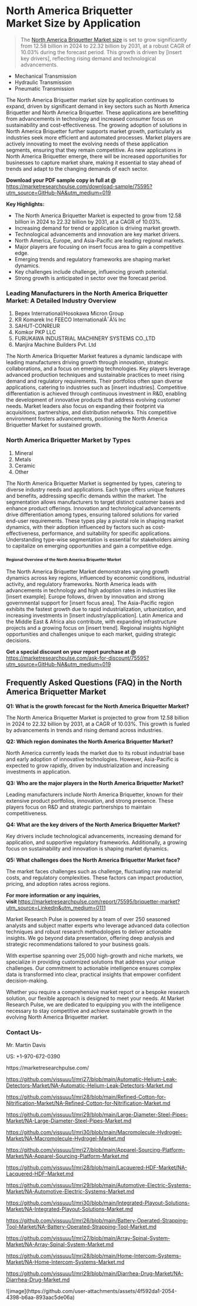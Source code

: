 <h1>North America Briquetter Market&nbsp;Size by Application</h1><blockquote><p>The <a href="https://marketresearchpulse.com/download-sample/75595?utm_source=GitHub-NA&amp;utm_medium=019">North America Briquetter Market size</a> is set to grow significantly from 12.58 billion in 2024 to 22.32 billion by 2031, at a robust CAGR of 10.03% during the forecast period. This growth is driven by [insert key drivers], reflecting rising demand and technological advancements.</p></blockquote><ul><li>Mechanical Transmission<li> Hydraulic Transmission<li> Pneumatic Transmission</li></ul><p>The North America Briquetter market size by application continues to expand, driven by significant demand in key sectors such as North America Briquetter and North America Briquetter. These applications are benefitting from advancements in technology and increased consumer focus on sustainability and cost-effectiveness. The growing adoption of solutions in North America Briquetter further supports market growth, particularly as industries seek more efficient and automated processes. Market players are actively innovating to meet the evolving needs of these application segments, ensuring that they remain competitive. As new applications in North America Briquetter emerge, there will be increased opportunities for businesses to capture market share, making it essential to stay ahead of trends and adapt to the changing demands of each sector.</p><p><strong>Download your PDF sample copy in full at @ </strong><a href="https://marketresearchpulse.com/download-sample/75595?utm_source=GitHub-NA&amp;utm_medium=019">https://marketresearchpulse.com/download-sample/75595?utm_source=GitHub-NA&amp;utm_medium=019</a></p><p><strong>Key Highlights: </strong></p><ul><li>The North America Briquetter Market is expected to grow from 12.58 billion in 2024 to 22.32 billion by 2031, at a CAGR of 10.03%.</li><li>Increasing demand for trend or application is driving market growth.</li><li>Technological advancements and innovation are key market drivers.</li><li>North America, Europe, and Asia-Pacific are leading regional markets.</li><li>Major players are focusing on insert focus area to gain a competitive edge.</li><li>Emerging trends and regulatory frameworks are shaping market dynamics.</li><li>Key challenges include challenge, influencing growth potential.</li><li>Strong growth is anticipated in sector over the forecast period.</li></ul><h3>Leading Manufacturers in the North America Briquetter Market: A Detailed Industry Overview</h3><ol><li>Bepex International/Hosokawa Micron Group</li><li>KR Komarek Inc FEECO InternationalÃ¯Â¼ Inc</li><li>SAHUT-CONREUR</li><li>Komkor PKP LLC</li><li>FURUKAWA INDUSTRIAL MACHINERY SYSTEMS CO.,LTD</li><li>Manjira Machine Builders Pvt. Ltd</li></ol><div class="flex max-w-full flex-col flex-grow"><div class="min-h-8 text-message flex w-full flex-col items-end gap-2 whitespace-normal break-words [.text-message+&amp;]:mt-5" dir="auto" data-message-author-role="assistant" data-message-id="fd8432e4-4910-450d-b182-61b7bfb0a01f" data-message-model-slug="gpt-4o"><div class="flex w-full flex-col gap-1 empty:hidden first:pt-[3px]"><div class="markdown prose w-full break-words dark:prose-invert light"><p>The North America Briquetter Market features a dynamic landscape with leading manufacturers driving growth through innovation, strategic collaborations, and a focus on emerging technologies. Key players leverage advanced production techniques and sustainable practices to meet rising demand and regulatory requirements. Their portfolios often span diverse applications, catering to industries such as [insert industries]. Competitive differentiation is achieved through continuous investment in R&amp;D, enabling the development of innovative products that address evolving customer needs. Market leaders also focus on expanding their footprint via acquisitions, partnerships, and distribution networks. This competitive environment fosters advancements, positioning the North America Briquetter Market for sustained growth.</p></div></div></div></div><h3>North America Briquetter Market by Types</h3><ol><li>Mineral<li> Metals<li> Ceramic<li> Other</li></ol><div class="flex max-w-full flex-col flex-grow"><div class="min-h-8 text-message flex w-full flex-col items-end gap-2 whitespace-normal break-words [.text-message+&amp;]:mt-5" dir="auto" data-message-author-role="assistant" data-message-id="084470be-0bb7-4664-bddf-5156b4f41249" data-message-model-slug="gpt-4o-mini"><div class="flex w-full flex-col gap-1 empty:hidden first:pt-[3px]"><div class="markdown prose w-full break-words dark:prose-invert light"><p>The North America Briquetter Market is segmented by types, catering to diverse industry needs and applications. Each type offers unique features and benefits, addressing specific demands within the market. The segmentation allows manufacturers to target distinct customer bases and enhance product offerings. Innovation and technological advancements drive differentiation among types, ensuring tailored solutions for varied end-user requirements. These types play a pivotal role in shaping market dynamics, with their adoption influenced by factors such as cost-effectiveness, performance, and suitability for specific applications. Understanding type-wise segmentation is essential for stakeholders aiming to capitalize on emerging opportunities and gain a competitive edge.</p></div></div></div></div><h3><span style="font-size: 11px;">Regional Overview of the North America Briquetter Market</span></h3><div class="flex max-w-full flex-col flex-grow"><div class="min-h-8 text-message flex w-full flex-col items-end gap-2 whitespace-normal break-words [.text-message+&amp;]:mt-5" dir="auto" data-message-author-role="assistant" data-message-id="e9038762-ce64-4e30-91c9-9bd413514231" data-message-model-slug="gpt-4o-mini"><div class="flex w-full flex-col gap-1 empty:hidden first:pt-[3px]"><div class="markdown prose w-full break-words dark:prose-invert light"><p>The North America Briquetter Market demonstrates varying growth dynamics across key regions, influenced by economic conditions, industrial activity, and regulatory frameworks. North America leads with advancements in technology and high adoption rates in industries like [insert example]. Europe follows, driven by innovation and strong governmental support for [insert focus area]. The Asia-Pacific region exhibits the fastest growth due to rapid industrialization, urbanization, and increasing investments in [insert industry/application]. Latin America and the Middle East &amp; Africa also contribute, with expanding infrastructure projects and a growing focus on [insert trend]. Regional insights highlight opportunities and challenges unique to each market, guiding strategic decisions.</p></div></div></div></div><p><strong>Get a special discount on your report purchase at @ </strong><a href="https://marketresearchpulse.com/ask-for-discount/75595?utm_source=GitHub-NA&amp;utm_medium=019">https://marketresearchpulse.com/ask-for-discount/75595?utm_source=GitHub-NA&amp;utm_medium=019</a></p><h2>Frequently Asked Questions (FAQ) in the North America Briquetter Market</h2><p><strong>Q1: What is the growth forecast for the North America Briquetter Market?</strong></p><p>The North America Briquetter Market is projected to grow from 12.58 billion in 2024 to 22.32 billion by 2031, at a CAGR of 10.03%. This growth is fueled by advancements in trends and rising demand across industries.</p><p><strong>Q2: Which region dominates the North America Briquetter Market?</strong></p><p>North America currently leads the market due to its robust industrial base and early adoption of innovative technologies. However, Asia-Pacific is expected to grow rapidly, driven by industrialization and increasing investments in application.</p><p><strong>Q3: Who are the major players in the North America Briquetter Market?</strong></p><p>Leading manufacturers include North America Briquetter, known for their extensive product portfolios, innovation, and strong presence. These players focus on R&amp;D and strategic partnerships to maintain competitiveness.</p><p><strong>Q4: What are the key drivers of the North America Briquetter Market?</strong></p><p>Key drivers include technological advancements, increasing demand for application, and supportive regulatory frameworks. Additionally, a growing focus on sustainability and innovation is shaping market dynamics.</p><p><strong>Q5: What challenges does the North America Briquetter Market face?</strong></p><p>The market faces challenges such as challenge, fluctuating raw material costs, and regulatory complexities. These factors can impact production, pricing, and adoption rates across regions.</p><p><strong>For more information or any inquiries, visit&nbsp;</strong><a href="https://marketresearchpulse.com/report/75595/briquetter-market?utm_source=Linkedin&utm_medium=0111">https://marketresearchpulse.com/report/75595/briquetter-market?utm_source=Linkedin&utm_medium=0111</a></p><p>Market Research Pulse is powered by a team of over 250 seasoned analysts and subject matter experts who leverage advanced data collection techniques and robust research methodologies to deliver actionable insights. We go beyond data presentation, offering deep analysis and strategic recommendations tailored to your business goals.</p><p>With expertise spanning over 25,000 high-growth and niche markets, we specialize in providing customized solutions that address your unique challenges. Our commitment to actionable intelligence ensures complex data is transformed into clear, practical insights that empower confident decision-making.</p><p>Whether you require a comprehensive market report or a bespoke research solution, our flexible approach is designed to meet your needs. At Market Research Pulse, we are dedicated to equipping you with the intelligence necessary to stay competitive and achieve sustainable growth in the evolving North America Briquetter market.</p><h3><strong>Contact Us-</strong></h3><p>Mr. Martin Davis</p><p>US: +1-970-672-0390</p><p>https://marketresearchpulse.com/</p><p><a href="https://github.com/vissuuu1/mri27/blob/main/Automatic-Helium-Leak-Detectors-Market/NA-Automatic-Helium-Leak-Detectors-Market.md">https://github.com/vissuuu1/mri27/blob/main/Automatic-Helium-Leak-Detectors-Market/NA-Automatic-Helium-Leak-Detectors-Market.md</a></p><p><a href="https://github.com/vissuuu1/mri28/blob/main/Refined-Cotton-for-Nitrification-Market/NA-Refined-Cotton-for-Nitrification-Market.md">https://github.com/vissuuu1/mri28/blob/main/Refined-Cotton-for-Nitrification-Market/NA-Refined-Cotton-for-Nitrification-Market.md</a></p><p><a href="https://github.com/vissuuu1/mri29/blob/main/Large-Diameter-Steel-Pipes-Market/NA-Large-Diameter-Steel-Pipes-Market.md">https://github.com/vissuuu1/mri29/blob/main/Large-Diameter-Steel-Pipes-Market/NA-Large-Diameter-Steel-Pipes-Market.md</a></p><p><a href="https://github.com/vissuuu1/mri30/blob/main/Macromolecule-Hydrogel-Market/NA-Macromolecule-Hydrogel-Market.md">https://github.com/vissuuu1/mri30/blob/main/Macromolecule-Hydrogel-Market/NA-Macromolecule-Hydrogel-Market.md</a></p><p><a href="https://github.com/vissuuu1/mri27/blob/main/Apparel-Sourcing-Platform-Market/NA-Apparel-Sourcing-Platform-Market.md">https://github.com/vissuuu1/mri27/blob/main/Apparel-Sourcing-Platform-Market/NA-Apparel-Sourcing-Platform-Market.md</a></p><p><a href="https://github.com/vissuuu1/mri28/blob/main/Lacquered-HDF-Market/NA-Lacquered-HDF-Market.md">https://github.com/vissuuu1/mri28/blob/main/Lacquered-HDF-Market/NA-Lacquered-HDF-Market.md</a></p><p><a href="https://github.com/vissuuu1/mri29/blob/main/Automotive-Electric-Systems-Market/NA-Automotive-Electric-Systems-Market.md">https://github.com/vissuuu1/mri29/blob/main/Automotive-Electric-Systems-Market/NA-Automotive-Electric-Systems-Market.md</a></p><p><a href="https://github.com/vissuuu1/mri30/blob/main/Integrated-Playout-Solutions-Market/NA-Integrated-Playout-Solutions-Market.md">https://github.com/vissuuu1/mri30/blob/main/Integrated-Playout-Solutions-Market/NA-Integrated-Playout-Solutions-Market.md</a></p><p><a href="https://github.com/vissuuu1/mri26/blob/main/Battery-Operated-Strapping-Tool-Market/NA-Battery-Operated-Strapping-Tool-Market.md">https://github.com/vissuuu1/mri26/blob/main/Battery-Operated-Strapping-Tool-Market/NA-Battery-Operated-Strapping-Tool-Market.md</a></p><p><a href="https://github.com/vissuuu1/mri27/blob/main/Array-Spinal-System-Market/NA-Array-Spinal-System-Market.md">https://github.com/vissuuu1/mri27/blob/main/Array-Spinal-System-Market/NA-Array-Spinal-System-Market.md</a></p><p><a href="https://github.com/vissuuu1/mri28/blob/main/Home-Intercom-Systems-Market/NA-Home-Intercom-Systems-Market.md">https://github.com/vissuuu1/mri28/blob/main/Home-Intercom-Systems-Market/NA-Home-Intercom-Systems-Market.md</a></p><p><a href="https://github.com/vissuuu1/mri29/blob/main/Diarrhea-Drug-Market/NA-Diarrhea-Drug-Market.md">https://github.com/vissuuu1/mri29/blob/main/Diarrhea-Drug-Market/NA-Diarrhea-Drug-Market.md</a></p>
![image](https://github.com/user-attachments/assets/4f592da1-2054-4398-b6aa-893aac5de06a)
